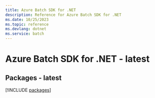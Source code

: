 ```yaml
---
title: Azure Batch SDK for .NET
description: Reference for Azure Batch SDK for .NET
ms.date: 10/25/2023
ms.topic: reference
ms.devlang: dotnet
ms.service: batch
---
```

# Azure Batch SDK for .NET - latest
## Packages - latest
[!INCLUDE [packages](batch-index.md)]